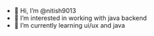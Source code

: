 - 👋 Hi, I’m @nitish9013
- 👀 I’m interested in working with java backend
- 🌱 I’m currently learning ui/ux and java
  


<!---
nitish9013/nitish9013 is a ✨ special ✨ repository because its `README.md` (this file) appears on your GitHub profile.
You can click the Preview link to take a look at your changes.
--->
